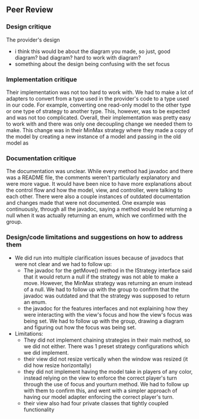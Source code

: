 ## Peer Review

### Design critique
The provider's design
- i think this would be about the diagram you made, so just, good diagram? bad diagram? hard to work with diagram?
- something about the design being confusing with the set focus

### Implementation critique
Their implementation was not too hard to work with. We had to make a lot of adapters to convert from
a type used in the provider's code to a type used in our code. For example, converting one read-only
model to the other type or one type of strategy to another type. This, however, was to be expected 
and was not too complicated. Overall, their implementation was pretty easy to work with and there
was only one decoupling change we needed them to make. This change was in their MinMax strategy 
where they made a copy of the model by creating a new instance of a model and passing in the old
model as 

### Documentation critique
The documentation was unclear. While every method had javadoc and there was a README file, the 
comments weren't particularly explanatory and were more vague. It would have been nice to have more
explanations about the control flow and how the model, view, and controller, were talking to
each other.
There were also a couple instances of outdated documentation and changes made that were not 
documented. One example was continuously, through all the javadoc, saying a method would be 
returning a null when it was actually returning an enum, which we confirmed with the group.

### Design/code limitations and suggestions on how to address them
- We did run into multiple clarification issues because of javadocs that were not clear and we had
  to follow up:
  - The javadoc for the getMove() method in the IStrategy interface said that it would return a 
    null if the strategy was not able to make a move. However, the MinMax strategy was returning
    an enum instead of a null. We had to follow up with the group to confirm that the javadoc was
    outdated and that the strategy was supposed to return an enum.
  - the javadoc for the features interfaces and not explaining how they were interacting with the 
    view's focus and how the view's focus was being set. We had to follow up with the group, drawing
    a diagram and figuring out how the focus was being set.
- Limitations:
  - They did not implement chaining strategies in their main method, so we did not either. There was
    1 preset strategy configurations which we did implement.
  - their view did not resize vertically when the window was resized 
    (it did how resize horizontally)
  - they did not implement having the model take in players of any color, instead relying on the 
    view to enforce the correct player's turn through the use of focus and yourturn method. We had 
    to follow up with them to confirm this, and went with a simpler approach of having our model 
    adapter enforcing the correct player's turn.
  - their view also had four private classes that tightly coupled functionality 
    

